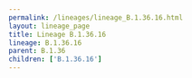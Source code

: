 ```yaml
---
permalink: /lineages/lineage_B.1.36.16.html
layout: lineage_page
title: Lineage B.1.36.16
lineage: B.1.36.16
parent: B.1.36
children: ['B.1.36.16']
---
```

